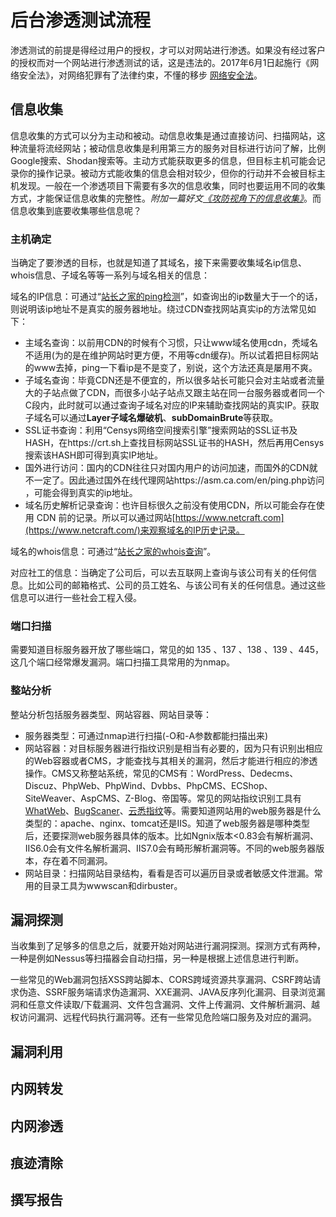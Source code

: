 # 后台渗透测试流程

渗透测试的前提是得经过用户的授权，才可以对网站进行渗透。如果没有经过客户的授权而对一个网站进行渗透测试的话，这是违法的。2017年6月1日起施行《网络安全法》，对网络犯罪有了法律约束，不懂的移步 [网络安全法](https://baike.baidu.com/item/中华人民共和国网络安全法/16843044?fromtitle=网络安全法&fromid=12291792&fr=aladdin)。

## 信息收集

信息收集的方式可以分为主动和被动。动信息收集是通过直接访问、扫描网站，这种流量将流经网站；被动信息收集是利用第三方的服务对目标进行访问了解，比例Google搜索、Shodan搜索等。主动方式能获取更多的信息，但目标主机可能会记录你的操作记录。被动方式能收集的信息会相对较少，但你的行动并不会被目标主机发现。一般在一个渗透项目下需要有多次的信息收集，同时也要运用不同的收集方式，才能保证信息收集的完整性。*附加一篇好文[《攻防视角下的信息收集》](https://mp.weixin.qq.com/s/XRulzmBQbV59nsDpTvmJ2Q)*。而信息收集到底要收集哪些信息呢？

### 主机确定

当确定了要渗透的目标，也就是知道了其域名，接下来需要收集域名ip信息、whois信息、子域名等等一系列与域名相关的信息：

域名的IP信息：可通过“[站长之家的ping检测](http://ping.chinaz.com/)”，如查询出的ip数量大于一个的话，则说明该ip地址不是真实的服务器地址。绕过CDN查找网站真实ip的方法常见如下：

+ 主域名查询：以前用CDN的时候有个习惯，只让www域名使用cdn，秃域名不适用(为的是在维护网站时更方便，不用等cdn缓存)。所以试着把目标网站的www去掉，ping一下看ip是不是变了，别说，这个方法还真是屡用不爽。
+ 子域名查询：毕竟CDN还是不便宜的，所以很多站长可能只会对主站或者流量大的子站点做了CDN，而很多小站子站点又跟主站在同一台服务器或者同一个C段内，此时就可以通过查询子域名对应的IP来辅助查找网站的真实IP。获取子域名可以通过**Layer子域名爆破机**、**subDomainBrute**等获取。
+ SSL证书查询：利用“Censys网络空间搜索引擎”搜索网站的SSL证书及HASH，在https://crt.sh上查找目标网站SSL证书的HASH，然后再用Censys搜索该HASH即可得到真实IP地址。
+ 国外进行访问：国内的CDN往往只对国内用户的访问加速，而国外的CDN就不一定了。因此通过国外在线代理网站https://asm.ca.com/en/ping.php访问 ，可能会得到真实的ip地址。
+ 域名历史解析记录查询：也许目标很久之前没有使用CDN，所以可能会存在使用 CDN 前的记录。所以可以通过网站[https://www.netcraft.com](https://www.netcraft.com/)来观察域名的IP历史记录。

域名的whois信息：可通过“[站长之家的whois查询](http://whois.chinaz.com/)”。

对应社工的信息：当确定了公司后，可以去互联网上查询与该公司有关的任何信息。比如公司的邮箱格式、公司的员工姓名、与该公司有关的任何信息。通过这些信息可以进行一些社会工程入侵。
### 端口扫描

需要知道目标服务器开放了哪些端口，常见的如 135 、137 、138 、139 、445，这几个端口经常爆发漏洞。端口扫描工具常用的为nmap。

### 整站分析

整站分析包括服务器类型、网站容器、网站目录等：

+ 服务器类型：可通过nmap进行扫描(-O和-A参数都能扫描出来)
+ 网站容器：对目标服务器进行指纹识别是相当有必要的，因为只有识别出相应的Web容器或者CMS，才能查找与其相关的漏洞，然后才能进行相应的渗透操作。CMS又称整站系统，常见的CMS有：WordPress、Dedecms、Discuz、PhpWeb、PhpWind、Dvbbs、PhpCMS、ECShop、SiteWeaver、AspCMS、Z-Blog、帝国等。常见的网站指纹识别工具有[WhatWeb](https://whatweb.net/)、[BugScaner](http://whatweb.bugscaner.com/look/)、[云悉指纹](http://www.yunsee.cn/finger.html)等。需要知道网站用的web服务器是什么类型的：apache、nginx、tomcat还是IIS。知道了web服务器是哪种类型后，还要探测web服务器具体的版本。比如Ngnix版本<0.83会有解析漏洞、IIS6.0会有文件名解析漏洞、IIS7.0会有畸形解析漏洞等。不同的web服务器版本，存在着不同漏洞。
+ 网站目录：扫描网站目录结构，看看是否可以遍历目录或者敏感文件泄漏。常用的目录工具为wwwscan和dirbuster。



## 漏洞探测

当收集到了足够多的信息之后，就要开始对网站进行漏洞探测。探测方式有两种，一种是例如Nessus等扫描器会自动扫描，另一种是根据上述信息进行判断。

一些常见的Web漏洞包括XSS跨站脚本、CORS跨域资源共享漏洞、CSRF跨站请求伪造、SSRF服务端请求伪造漏洞、XXE漏洞、JAVA反序列化漏洞、目录浏览漏洞和任意文件读取/下载漏洞、文件包含漏洞、文件上传漏洞、文件解析漏洞、越权访问漏洞、远程代码执行漏洞等。还有一些常见危险端口服务及对应的漏洞。



## 漏洞利用





## 内网转发





## 内网渗透





## 痕迹清除





## 撰写报告





